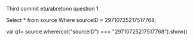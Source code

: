 
Third commit etu/abretonn
question 1

Select * from source 
Where sourceID =  29710725217517768;

val q1= source.where(col("sourceID") === "29710725217517768").show()
